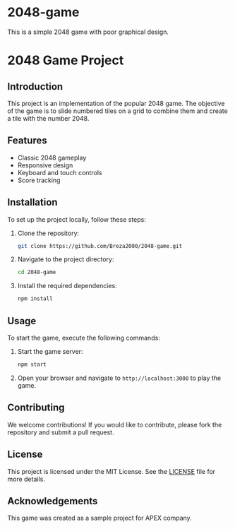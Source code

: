 # 2048-game
This is a simple 2048 game with poor graphical design.

# 2048 Game Project

## Introduction
This project is an implementation of the popular 2048 game. The objective of the game is to slide numbered tiles on a grid to combine them and create a tile with the number 2048.

## Features
- Classic 2048 gameplay
- Responsive design
- Keyboard and touch controls
- Score tracking

## Installation
To set up the project locally, follow these steps:

1. Clone the repository:
    ```bash
    git clone https://github.com/Breza2000/2048-game.git
    ```
2. Navigate to the project directory:
    ```bash
    cd 2048-game
    ```
3. Install the required dependencies:
    ```bash
    npm install
    ```

## Usage
To start the game, execute the following commands:

1. Start the game server:
    ```bash
    npm start
    ```
2. Open your browser and navigate to `http://localhost:3000` to play the game.

## Contributing
We welcome contributions! If you would like to contribute, please fork the repository and submit a pull request.

## License
This project is licensed under the MIT License. See the [LICENSE](LICENSE) file for more details.

## Acknowledgements
This game was created as a sample project for APEX company.
